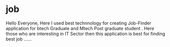 # job
Hello Everyone, Here I used best technnology for creating Job-Finder application for btech Graduate and Mtech Post graduate student . Here those who are interesting in IT Sector then this application is best for finding best job ......  
